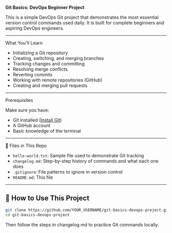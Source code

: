 
**Git Basics: DevOps Beginner Project**


This is a simple DevOps Git project that demonstrates the most essential version control commands used daily. It is built for complete beginners and aspiring DevOps engineers.

---

What You'll Learn

- Initializing a Git repository
- Creating, switching, and merging branches
- Tracking changes and committing
- Resolving merge conflicts
- Reverting commits
- Working with remote repositories (GitHub)
- Creating and merging pull requests

---

Prerequisites

Make sure you have:

- Git installed ([Install Git](https://git-scm.com/book/en/v2/Getting-Started-Installing-Git))
- A GitHub account
- Basic knowledge of the terminal

---

📂 Files in This Repo

- `hello-world.txt`: Sample file used to demonstrate Git tracking
- `changelog.md`: Step-by-step history of commands and what each one does
- `.gitignore`: File patterns to ignore in version control
- `README.md`: This file

---

## 🚀 How to Use This Project

```bash
git clone https://github.com/YOUR_USERNAME/git-basics-devops-project.git
cd git-basics-devops-project
```

Then follow the steps in changelog.md to practice Git commands locally.
